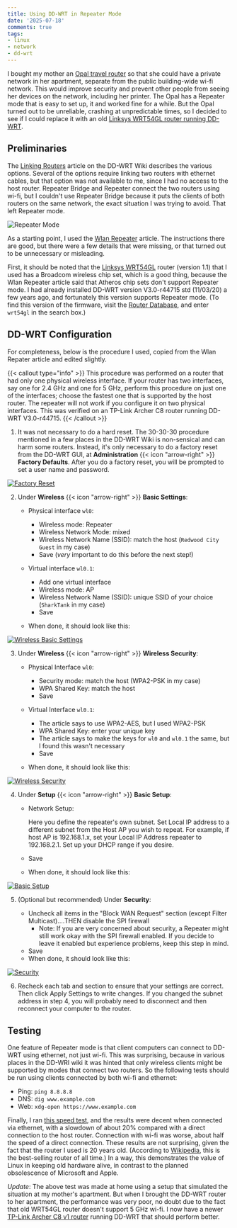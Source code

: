 ```yaml
---
title: Using DD-WRT in Repeater Mode
date: '2025-07-18'
comments: true
tags:
- linux
- network
- dd-wrt
---
```


I bought my mother an [Opal travel router](https://www.gl-inet.com/products/gl-sft1200/)
so that she could have a private network in her apartment, separate from the public building-wide wi-fi network.
This would improve security and prevent other people from seeing her
devices on the network, including her printer.  The Opal has a Repeater mode
that is easy to set up, it and worked fine for a while.  But the Opal turned out
to be unreliable, crashing at unpredictable times, so I decided to see
if I could replace it with an old
[Linksys WRT54GL router running DD-WRT](https://wiki.dd-wrt.com/wiki/index.php/Linksys_WRT54GL).
<!--more-->

## Preliminaries

The [Linking Routers](https://wiki.dd-wrt.com/wiki/index.php/Linking_Routers) article
on the DD-WRT Wiki describes the various options.  Several of the options require
linking two routers with ethernet cables, but that option was not available
to me, since I had no access to the host router.  Repeater Bridge
and Repeater connect the two routers using wi-fi, but I couldn't use
Repeater Bridge because it puts the clients of both routers on the same network,
the exact situation I was trying to avoid. That left Repeater mode.

![Repeater Mode](/images/repeater-diagram.png)

As a starting point, I used the [Wlan Repeater](https://wiki.dd-wrt.com/wiki/index.php/Wlan_Repeater) article.
The instructions there are good, but there were a few details that were missing,
or that turned out to be unnecessary or misleading.

First, it should be noted that the [Linksys WRT54GL](https://wiki.dd-wrt.com/wiki/index.php/Linksys_WRT54GL)
router (version 1.1) that I used has a Broadcom wireless chip set,
which is a good thing, because the Wlan Repeater article said that Atheros chip sets
don't support Repeater mode.  I had already installed DD-WRT
version V3.0-r44715 std (11/03/20) a few years ago, and fortunately this version supports Repeater mode.
(To find this version of the firmware, visit the
[Router Database](https://dd-wrt.com/support/router-database/), and enter
`wrt54gl` in the search box.)

## DD-WRT Configuration

For completeness, below is the procedure I used, copied from the
Wlan Repater article and edited slightly.

{{< callout type="info" >}}
This procedure was performed on a router that had only one physical
wireless interface.  If your router has two interfaces, say one for 2.4 GHz
and one for 5 GHz, perform this procedure on just one of the interfaces;
choose the fastest one that is supported by the host router.  The repeater
will not work if you configure it on two physical interfaces.  This was
verified on an TP-Link Archer C8 router running DD-WRT V3.0-r44715.
{{< /callout >}}

1. It was not necessary to do a hard reset.  The 30-30-30 procedure mentioned in a few
places in the DD-WRT Wiki is non-sensical and can harm some routers.  Instead, it's
only necessary to do a factory reset from the DD-WRT GUI, at
**Administration** {{< icon "arrow-right" >}} **Factory Defaults**.
After you do a factory reset, you will be prompted to set a user name and password.

[![Factory Reset](/images/resized_to_600/factory-defaults.png "Factory reset")](/images/factory-defaults.png)

2. Under **Wireless** {{< icon "arrow-right" >}} **Basic Settings**:

   * Physical interface `wl0`:

     * Wireless mode: Repeater
     * Wireless Network Mode: mixed
     * Wireless Network Name (SSID): match the host (`Redwood City Guest` in my case)
     * Save (*very* important to do this before the next step!)

   * Virtual interface `wl0.1`:

     * Add one virtual interface
     * Wireless mode: AP
     * Wireless Network Name (SSID): unique SSID of your choice (`SharkTank` in my case)
     * Save

   * When done, it should look like this:

[![Wireless Basic Settings](/images/resized_to_600/wireless-basic-settings.png "Wireless Basic Settings")](/images/wireless-basic-settings.png)

3. Under **Wireless** {{< icon "arrow-right" >}} **Wireless Security**:

   * Physical Interface `wl0`:

      * Security mode: match the host (WPA2-PSK in my case)
      * WPA Shared Key: match the host
      * Save 

   * Virtual Interface `wl0.1`:

      * The article says to use WPA2-AES, but I used WPA2-PSK
      * WPA Shared Key: enter your unique key
      * The article says to make the keys for `wl0` and `wl0.1` the same, but I found this wasn't necessary
      * Save 

   * When done, it should look like this:

[![Wireless Security](/images/resized_to_600/wireless-security.png "Wireless Security")](/images/wireless-security.png)

4. Under **Setup** {{< icon "arrow-right" >}} **Basic Setup**:

   * Network Setup:

      Here you define the repeater's own subnet.
      Set Local IP address to a different subnet from the Host AP you wish to repeat.
      For example, if host AP is 192.168.1.x, set your Local IP Address repeater to 192.168.2.1.
      Set up your DHCP range if you desire.

   * Save
   * When done, it should look like this:

[![Basic Setup](/images/resized_to_600/setup.png "Basic Setup")](/images/setup.png)

5. (Optional but recommended) Under **Security**:

   * Uncheck all items in the "Block WAN Request" section (except Filter Multicast)....THEN disable the SPI firewall
      * Note: If you are very concerned about security, a Repeater might still work okay with the SPI firewall enabled. If you decide to leave it enabled but experience problems, keep this step in mind. 
   * Save 
   * When done, it should look like this:

[![Security](/images/resized_to_600/security.png "Security")](/images/security.png)

6. Recheck each tab and section to ensure that your settings are correct. Then click
Apply Settings to write changes. 
If you changed the subnet address in step 4, you will probably need to disconnect
and then reconnect your computer to the router.

## Testing

One feature of Repeater mode is that client computers can connect
to DD-WRT using ethernet, not just wi-fi.  This was surprising,
because in various places in the DD-WRI wiki it was hinted that only
wireless clients might be supported by modes that connect two routers.
So the following tests should be run using clients connected by both
wi-fi and ethernet:

* Ping: `ping 8.8.8.8`
* DNS: `dig www.example.com`
* Web: `xdg-open https://www.example.com`

Finally, I ran [this speed test](https://testmy.net/), and the results
were decent when connected via ethernet, with a slowdown of about 20% compared
with a direct connection to the host router.  Connection with wi-fi
was worse, about half the speed of a direct connection.  These results
are not surprising, given the fact that the router I used
is 20 years old.  (According to [Wikipedia](https://en.wikipedia.org/wiki/Linksys_WRT54G_series),
this is the best-selling router of all time.)  In a way, this demonstrates
the value of Linux in keeping old hardware alive, in contrast to
the planned obsolescence of Microsoft and Apple.

*Update*: The above test was made at home using a setup that simulated the situation
at my mother's apartment.  But when I brought the DD-WRT router
to her apartment, the performance was very poor, no doubt due
to the fact that old WRT54GL router doesn't support 5 GHz wi-fi.
I now have a newer [TP-Link Archer C8 v1 router](https://wiki.dd-wrt.com/wiki/index.php/TP_Link_Archer_C8)
running DD-WRT that should perform better.
